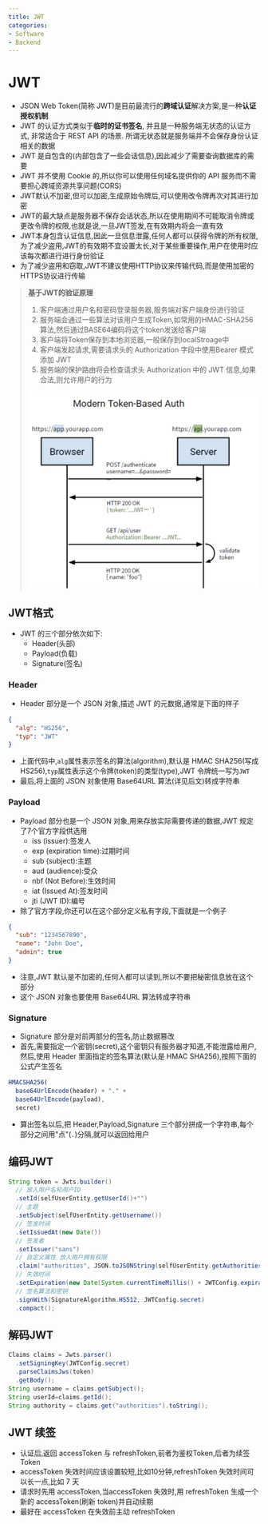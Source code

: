 ```yaml
---
title: JWT
categories:
- Software
- Backend
---
```

# JWT

- JSON Web Token(简称 JWT)是目前最流行的**跨域认证**解决方案,是一种**认证授权机制**
- JWT 的认证方式类似于**临时的证书签名**, 并且是一种服务端无状态的认证方式, 非常适合于 REST API 的场景. 所谓无状态就是服务端并不会保存身份认证相关的数据
- JWT 是自包含的(内部包含了一些会话信息),因此减少了需要查询数据库的需要
-  JWT 并不使用 Cookie 的,所以你可以使用任何域名提供你的 API 服务而不需要担心跨域资源共享问题(CORS)
-  JWT默认不加密,但可以加密,生成原始令牌后,可以使用改令牌再次对其进行加密
-  JWT的最大缺点是服务器不保存会话状态,所以在使用期间不可能取消令牌或更改令牌的权限,也就是说,一旦JWT签发,在有效期内将会一直有效
-  JWT本身包含认证信息,因此一旦信息泄露,任何人都可以获得令牌的所有权限,为了减少盗用,JWT的有效期不宜设置太长,对于某些重要操作,用户在使用时应该每次都进行进行身份验证
-  为了减少盗用和窃取,JWT不建议使用HTTP协议来传输代码,而是使用加密的HTTPS协议进行传输

> **基于JWT的验证原理**
>
> 1. 客户端通过用户名和密码登录服务器,服务端对客户端身份进行验证
> 2. 服务端会通过一些算法对该用户生成Token,如常用的HMAC-SHA256算法,然后通过BASE64编码将这个token发送给客户端
> 3. 客户端将Token保存到本地浏览器,一般保存到localStroage中
> 4. 客户端发起请求,需要请求头的 Authorization 字段中使用Bearer 模式添加 JWT
> 5. 服务端的保护路由将会检查请求头 Authorization 中的 JWT 信息,如果合法,则允许用户的行为
>
> <img src="https://raw.githubusercontent.com/LuShan123888/Files/main/Pictures/2021-03-05-1010726-20191103045557729-778248059.png" alt="img" style="zoom:50%;" />　　

## JWT格式

- JWT 的三个部分依次如下:
  - Header(头部)
  - Payload(负载)
  - Signature(签名)

### Header

- Header 部分是一个 JSON 对象,描述 JWT 的元数据,通常是下面的样子

```json
{
  "alg": "HS256",
  "typ": "JWT"
}
```

- 上面代码中,`alg`属性表示签名的算法(algorithm),默认是 HMAC SHA256(写成 HS256),`typ`属性表示这个令牌(token)的类型(type),JWT 令牌统一写为`JWT`
- 最后,将上面的 JSON 对象使用 Base64URL 算法(详见后文)转成字符串

### Payload

- Payload 部分也是一个 JSON 对象,用来存放实际需要传递的数据,JWT 规定了7个官方字段供选用
  - iss (issuer):签发人
  - exp (expiration time):过期时间
  - sub (subject):主题
  - aud (audience):受众
  - nbf (Not Before):生效时间
  - iat (Issued At):签发时间
  - jti (JWT ID):编号
- 除了官方字段,你还可以在这个部分定义私有字段,下面就是一个例子

```json
{
  "sub": "1234567890",
  "name": "John Doe",
  "admin": true
}
```

- 注意,JWT 默认是不加密的,任何人都可以读到,所以不要把秘密信息放在这个部分
- 这个 JSON 对象也要使用 Base64URL 算法转成字符串

### Signature

- Signature 部分是对前两部分的签名,防止数据篡改
- 首先,需要指定一个密钥(secret),这个密钥只有服务器才知道,不能泄露给用户,然后,使用 Header 里面指定的签名算法(默认是 HMAC SHA256),按照下面的公式产生签名

```javascript
HMACSHA256(
  base64UrlEncode(header) + "." +
  base64UrlEncode(payload),
  secret)
```

- 算出签名以后,把 Header,Payload,Signature 三个部分拼成一个字符串,每个部分之间用"点"(`.`)分隔,就可以返回给用户

## 编码JWT

```java
String token = Jwts.builder()
  // 放入用户名和用户ID
  .setId(selfUserEntity.getUserId()+"")
  // 主题
  .setSubject(selfUserEntity.getUsername())
  // 签发时间
  .setIssuedAt(new Date())
  // 签发者
  .setIssuer("sans")
  // 自定义属性 放入用户拥有权限
  .claim("authorities", JSON.toJSONString(selfUserEntity.getAuthorities()))
  // 失效时间
  .setExpiration(new Date(System.currentTimeMillis() + JWTConfig.expiration))
  // 签名算法和密钥
  .signWith(SignatureAlgorithm.HS512, JWTConfig.secret)
  .compact();
```

## 解码JWT

```java
Claims claims = Jwts.parser()
  .setSigningKey(JWTConfig.secret)
  .parseClaimsJws(token)
  .getBody();
String username = claims.getSubject();
String userId=claims.getId();
String authority = claims.get("authorities").toString();
```

## JWT 续签

- 认证后,返回 accessToken 与 refreshToken,前者为鉴权Token,后者为续签Token
- accessToken 失效时间应该设置较短,比如10分钟,refreshToken 失效时间可以长一点,比如 7 天
- 请求时先用 accessToken,当accessToken 失效时,用 refreshToken 生成一个新的 accessToken(刷新 token)并自动续期
- 最好在 accessToken 在失效前主动 refreshToken
